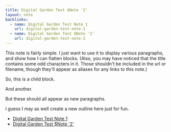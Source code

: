 ```yaml
---
title: Digital Garden Test $Note '2'
layout: note
backlinks:
  - name: Digital Garden Test Note 1
    url: digital-garden-test-note-1
  - name: Digital Garden Test $Note '2'
    url: digital-garden-test-note-2
---
```




This note is fairly simple. I just want to use it to display various paragraphs, and show how I can flatten blocks. (Also, you may have noticed that the title contains some odd characters in it. Those shouldn't be included in the url or filename, though they'll appear as aliases for any links to this note.)

So, this is a child block. 

And another. 

But these should all appear as new paragraphs.

I guess I may as well create a new outline here just for fun.

- [Digital Garden Test Note 1](digital-garden-test-note-1)
- [Digital Garden Test $Note '2'](digital-garden-test-note-2)


